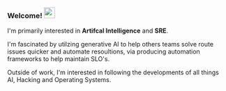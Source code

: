 ### Welcome! <img src="https://emojis.slackmojis.com/emojis/images/1536351075/4594/blob-wave.gif" width="25"/>

I'm primarily interested in **Artifcal Intelligence** and **SRE**.

I'm fascinated by utilzing generative AI to help others teams solve route issues quicker and automate resoultions, via producing automation frameworks to help maintain SLO's.

Outside of work, I'm interested in following the developments of all things AI, Hacking and Operating Systems.
